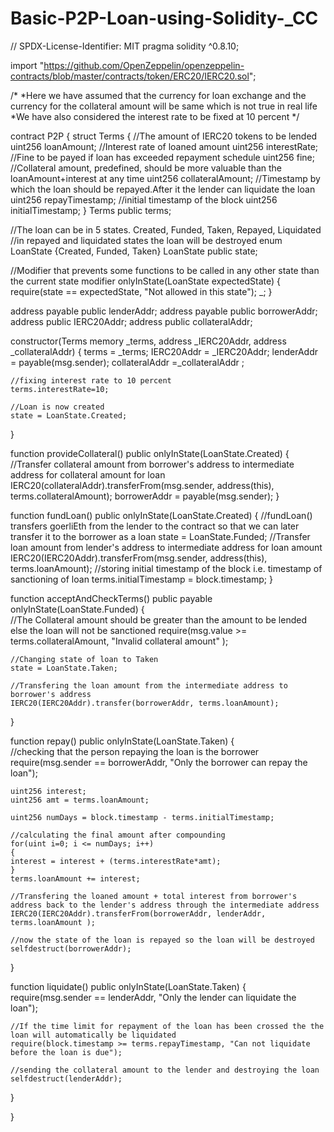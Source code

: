 # Basic-P2P-Loan-using-Solidity-_CC
// SPDX-License-Identifier: MIT
pragma solidity ^0.8.10;

import "https://github.com/OpenZeppelin/openzeppelin-contracts/blob/master/contracts/token/ERC20/IERC20.sol";

/*
*Here we have assumed that the currency for loan exchange and the currency for the collateral amount will be 
same which is not true in real life
*We have also considered the interest rate to be fixed at 10 percent
*/


contract P2P 
{
 struct Terms 
 {
     //The amount of IERC20 tokens to be lended
     uint256 loanAmount;
     //Interest rate of loaned amount
     uint256 interestRate;
     //Fine to be payed if loan has exceeded repayment schedule
     uint256 fine;
     //Collateral amount, predefined, should be more valuable than the loanAmount+interest at any time
     uint256 collateralAmount;
     //Timestamp by which the loan should be repayed.After it the lender can liquidate the loan
     uint256 repayTimestamp;
     //initial timestamp of the block
     uint256 initialTimestamp;
 }
Terms public terms;

//The loan can be in 5 states. Created, Funded, Taken, Repayed, Liquidated
//in repayed and liquidated states the loan will be destroyed
enum LoanState {Created, Funded, Taken}
LoanState public state;

//Modifier that prevents some functions to be called in any other state than the current state
modifier onlyInState(LoanState expectedState)
{
    require(state == expectedState, "Not allowed in this state");
    _;
}

address payable public lenderAddr;
address payable public borrowerAddr;
address public IERC20Addr;
address public collateralAddr;


constructor(Terms memory _terms, address _IERC20Addr, address _collateralAddr)
{
    terms = _terms;
    IERC20Addr = _IERC20Addr;
    lenderAddr = payable(msg.sender);
    collateralAddr =_collateralAddr ;

    //fixing interest rate to 10 percent
    terms.interestRate=10;

    //Loan is now created
    state = LoanState.Created;
}

function provideCollateral() public onlyInState(LoanState.Created)
{
    //Transfer collateral amount from borrower's address to intermediate address for collateral amount for loan
    IERC20(collateralAddr).transferFrom(msg.sender, address(this), terms.collateralAmount);
    borrowerAddr = payable(msg.sender);
}

function fundLoan() public onlyInState(LoanState.Created)
{
    //fundLoan() transfers goerliEth from the lender to the contract so that we can later transfer it to the borrower as a loan
    state = LoanState.Funded;
    //Transfer loan amount from lender's address to intermediate address for loan amount
    IERC20(IERC20Addr).transferFrom(msg.sender, address(this), terms.loanAmount);
    //storing initial timestamp of the block i.e. timestamp of sanctioning of loan
    terms.initialTimestamp = block.timestamp;
}

function acceptAndCheckTerms() public payable onlyInState(LoanState.Funded)
{   
    //The Collateral amount should be greater than the amount to be lended else the loan will not be sanctioned
    require(msg.value >= terms.collateralAmount, "Invalid collateral amount" );

    //Changing state of loan to Taken
    state = LoanState.Taken;
    
    //Transfering the loan amount from the intermediate address to borrower's address
    IERC20(IERC20Addr).transfer(borrowerAddr, terms.loanAmount);
}

function repay() public onlyInState(LoanState.Taken)
{   
    //checking that the person repaying the loan is the borrower
    require(msg.sender == borrowerAddr, "Only the borrower can repay the loan");

    uint256 interest;
    uint256 amt = terms.loanAmount;

    uint256 numDays = block.timestamp - terms.initialTimestamp;
    
    //calculating the final amount after compounding
    for(uint i=0; i <= numDays; i++)
    {
    interest = interest + (terms.interestRate*amt);
    }
    terms.loanAmount += interest;
    
    //Transfering the loaned amount + total interest from borrower's address back to the lender's address through the intermediate address
    IERC20(IERC20Addr).transferFrom(borrowerAddr, lenderAddr, terms.loanAmount );

    //now the state of the loan is repayed so the loan will be destroyed
    selfdestruct(borrowerAddr);

}

function liquidate() public onlyInState(LoanState.Taken)
{   
    require(msg.sender == lenderAddr, "Only the lender can liquidate the loan");

    //If the time limit for repayment of the loan has been crossed the the loan will automatically be liquidated
    require(block.timestamp >= terms.repayTimestamp, "Can not liquidate before the loan is due");

    //sending the collateral amount to the lender and destroying the loan
    selfdestruct(lenderAddr);
}

}
